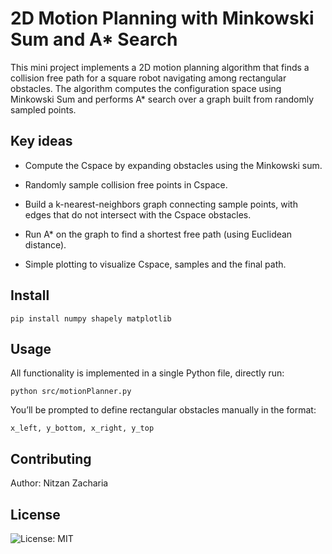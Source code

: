 # 2D Motion Planning with Minkowski Sum and A* Search
This mini project implements a 2D motion planning algorithm that finds a collision free path for a square robot navigating among rectangular obstacles.
The algorithm computes the configuration space using Minkowski Sum and performs A* search over a graph built from randomly sampled points.
## Key ideas
* Compute the Cspace by expanding obstacles using the Minkowski sum.

* Randomly sample collision free points in Cspace.

* Build a k-nearest-neighbors graph connecting sample points, with edges that do not intersect with the Cspace obstacles.

* Run A* on the graph to find a shortest free path (using Euclidean distance).

* Simple plotting to visualize Cspace, samples and the final path.

## Install

```
pip install numpy shapely matplotlib
```

## Usage
All functionality is implemented in a single Python file, directly run:
```
python src/motionPlanner.py 
```

You’ll be prompted to define rectangular obstacles manually in the format:

```
x_left, y_bottom, x_right, y_top
```

## Contributing
Author: Nitzan Zacharia

## License

![License: MIT](https://img.shields.io/badge/License-MIT-green.svg) 
